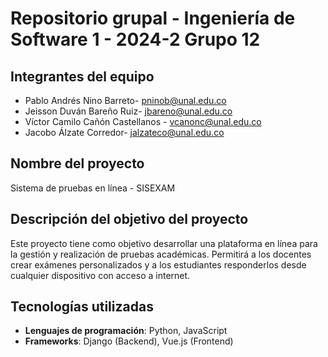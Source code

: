 # Repositorio grupal - Ingeniería de Software 1 - 2024-2 Grupo 12

## Integrantes del equipo
- Pablo Andrés Nino Barreto- pninob@unal.edu.co
- Jeisson Duván Bareño Ruiz- jbareno@unal.edu.co
- Víctor Camilo Cañón Castellanos - vcanonc@unal.edu.co
- Jacobo Álzate Corredor- jalzateco@unal.edu.co

## Nombre del proyecto
Sistema de pruebas en línea - SISEXAM


## Descripción del objetivo del proyecto
Este proyecto tiene como objetivo desarrollar una plataforma en línea para la gestión y realización de pruebas académicas. Permitirá a los docentes crear exámenes personalizados y a los estudiantes responderlos desde cualquier dispositivo con acceso a internet.

## Tecnologías utilizadas
- **Lenguajes de programación**: Python, JavaScript  
- **Frameworks**: Django (Backend), Vue.js (Frontend)  



